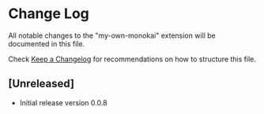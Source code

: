 # Change Log

All notable changes to the "my-own-monokai" extension will be documented in this file.

Check [Keep a Changelog](http://keepachangelog.com/) for recommendations on how to structure this file.

## [Unreleased]

- Initial release version 0.0.8
